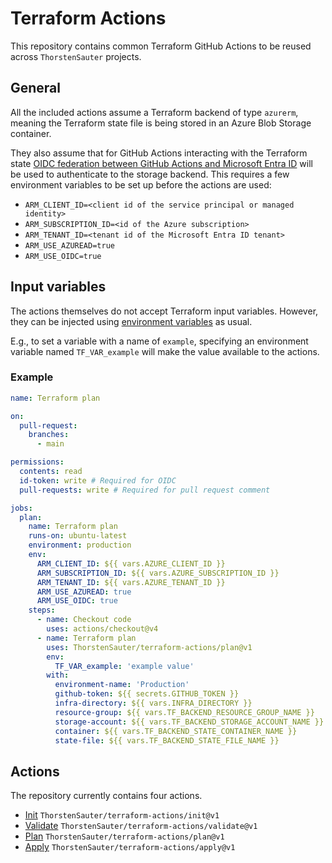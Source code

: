 ﻿# Terraform Actions

This repository contains common Terraform GitHub Actions to be reused across `ThorstenSauter` projects.

## General

All the included actions assume a Terraform backend of type `azurerm`, meaning the Terraform state file is being stored
in an Azure Blob Storage container.

They also assume that for GitHub Actions interacting with the Terraform
state [OIDC federation between GitHub Actions and Microsoft Entra ID](https://learn.microsoft.com/en-us/azure/developer/github/connect-from-azure)
will be used to authenticate to the storage backend.
This requires a few environment variables to be set up before the actions are used:

- `ARM_CLIENT_ID=<client id of the service principal or managed identity>`
- `ARM_SUBSCRIPTION_ID=<id of the Azure subscription>`
- `ARM_TENANT_ID=<tenant id of the Microsoft Entra ID tenant>`
- `ARM_USE_AZUREAD=true`
- `ARM_USE_OIDC=true`

## Input variables

The actions themselves do not accept Terraform input variables.
However, they can be injected
using [environment variables](https://developer.hashicorp.com/terraform/language/values/variables#environment-variables)
as usual.

E.g., to set a variable with a name of `example`, specifying an environment variable named `TF_VAR_example`
will make the value available to the actions.

### Example

```yaml
name: Terraform plan

on:
  pull-request:
    branches:
      - main

permissions:
  contents: read
  id-token: write # Required for OIDC
  pull-requests: write # Required for pull request comment

jobs:
  plan:
    name: Terraform plan
    runs-on: ubuntu-latest
    environment: production
    env:
      ARM_CLIENT_ID: ${{ vars.AZURE_CLIENT_ID }}
      ARM_SUBSCRIPTION_ID: ${{ vars.AZURE_SUBSCRIPTION_ID }}
      ARM_TENANT_ID: ${{ vars.AZURE_TENANT_ID }}
      ARM_USE_AZUREAD: true
      ARM_USE_OIDC: true
    steps:
      - name: Checkout code
        uses: actions/checkout@v4
      - name: Terraform plan
        uses: ThorstenSauter/terraform-actions/plan@v1
        env:
          TF_VAR_example: 'example value'
        with:
          environment-name: 'Production'
          github-token: ${{ secrets.GITHUB_TOKEN }}
          infra-directory: ${{ vars.INFRA_DIRECTORY }}
          resource-group: ${{ vars.TF_BACKEND_RESOURCE_GROUP_NAME }}
          storage-account: ${{ vars.TF_BACKEND_STORAGE_ACCOUNT_NAME }}
          container: ${{ vars.TF_BACKEND_STATE_CONTAINER_NAME }}
          state-file: ${{ vars.TF_BACKEND_STATE_FILE_NAME }}
```

## Actions

The repository currently contains four actions.

- [Init](./init) `ThorstenSauter/terraform-actions/init@v1`
- [Validate](./validate) `ThorstenSauter/terraform-actions/validate@v1`
- [Plan](./plan) `ThorstenSauter/terraform-actions/plan@v1`
- [Apply](./apply) `ThorstenSauter/terraform-actions/apply@v1`
